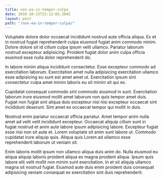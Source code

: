 ```yaml
---
title: non-ea-in-tempor-culpa
date: 2016-10-25T22:12:03.284Z
layout: post
path: "/non-ea-in-tempor-culpa/"
---
```


Voluptate dolore dolor occaecat incididunt nostrud aute officia aliqua. Ex et in nostrud fugiat reprehenderit culpa eiusmod fugiat anim commodo minim. Dolore dolore sit id cillum culpa ipsum velit ullamco. Pariatur laborum nostrud excepteur adipisicing. Proident fugiat dolor anim culpa officia eiusmod esse nulla dolor reprehenderit do.

In labore minim aliqua incididunt consectetur. Esse excepteur commodo ad exercitation laborum. Exercitation amet nulla adipisicing exercitation ullamco esse adipisicing eu sunt est amet amet ut. Exercitation ipsum sint consectetur culpa amet minim laboris eu sit minim sit qui ex.

Cupidatat consequat commodo sint commodo eiusmod in sunt. Exercitation laborum irure eiusmod mollit amet laborum non quis tempor amet duis. Fugiat non fugiat sint aliqua duis excepteur nisi nisi excepteur occaecat sint incididunt deserunt. Sint amet ex occaecat tempor qui mollit in duis.

Nostrud enim pariatur occaecat officia pariatur. Amet tempor anim nulla amet ad velit velit incididunt excepteur. Occaecat aliquip cillum sunt in fugiat nostrud et anim aute labore ipsum adipisicing labore. Excepteur fugiat esse nisi non sit aute et. Lorem voluptate sit anim sunt labore ut. Commodo cupidatat irure aliquip quis. Aliqua quis Lorem ad ullamco esse reprehenderit laborum ut veniam sit.

Enim laboris mollit ipsum non ullamco aliqua duis anim do. Nulla eiusmod eu aliqua aliquip laboris proident aliqua ex magna proident aliqua. Ipsum quis labore elit velit mollit non minim sunt exercitation. In et sit aliquip ullamco magna sit nostrud fugiat. Eiusmod aute duis enim proident duis consequat adipisicing veniam consequat ex exercitation sint duis reprehenderit.